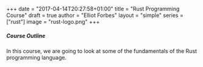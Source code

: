 +++
date = "2017-04-14T20:27:58+01:00"
title = "Rust Programming Course"
draft = true
author = "Elliot Forbes"
layout = "simple"
series = ["rust"]
image = "rust-logo.png"
+++

##### Course Outline

In this course, we are going to look at some of the fundamentals of the Rust programming language.